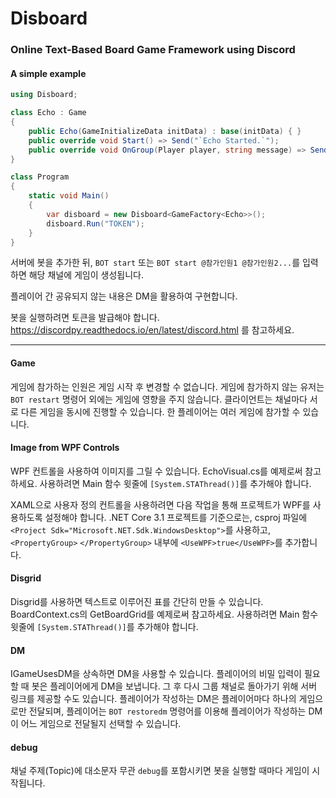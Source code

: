 # Disboard

### Online Text-Based Board Game Framework using Discord

#### A simple example
```csharp
using Disboard;

class Echo : Game
{
    public Echo(GameInitializeData initData) : base(initData) { }
    public override void Start() => Send("`Echo Started.`");
    public override void OnGroup(Player player, string message) => Send(message);
}

class Program
{
    static void Main()
    {
        var disboard = new Disboard<GameFactory<Echo>>();
        disboard.Run("TOKEN");
    }
}
```

서버에 봇을 추가한 뒤, `BOT start` 또는 `BOT start @참가인원1 @참가인원2...`를 입력하면 해당 채널에 게임이 생성됩니다.

플레이어 간 공유되지 않는 내용은 DM을 활용하여 구현합니다.

봇을 실행하려면 토큰을 발급해야 합니다. https://discordpy.readthedocs.io/en/latest/discord.html 를 참고하세요.

<hr/>

#### Game
게임에 참가하는 인원은 게임 시작 후 변경할 수 없습니다.
게임에 참가하지 않는 유저는 `BOT restart` 명령어 외에는 게임에 영향을 주지 않습니다.
클라이언트는 채널마다 서로 다른 게임을 동시에 진행할 수 있습니다.
한 플레이어는 여러 게임에 참가할 수 있습니다.

#### Image from WPF Controls
WPF 컨트롤을 사용하여 이미지를 그릴 수 있습니다. EchoVisual.cs를 예제로써 참고하세요.
사용하려면 Main 함수 윗줄에 `[System.STAThread()]`를 추가해야 합니다.

XAML으로 사용자 정의 컨트롤을 사용하려면 다음 작업을 통해 프로젝트가 WPF를 사용하도록 설정해야 합니다.
.NET Core 3.1 프로젝트를 기준으로는, csproj 파일에 `<Project Sdk="Microsoft.NET.Sdk.WindowsDesktop">`를 사용하고, `<PropertyGroup>` `</PropertyGroup>` 내부에 `<UseWPF>true</UseWPF>`를 추가합니다.

#### Disgrid
Disgrid를 사용하면 텍스트로 이루어진 표를 간단히 만들 수 있습니다.
BoardContext.cs의 GetBoardGrid를 예제로써 참고하세요.
사용하려면 Main 함수 윗줄에 `[System.STAThread()]`를 추가해야 합니다.

#### DM
IGameUsesDM을 상속하면 DM을 사용할 수 있습니다.
플레이어의 비밀 입력이 필요할 때 봇은 플레이어에게 DM을 보냅니다.
그 후 다시 그룹 채널로 돌아가기 위해 서버 링크를 제공할 수도 있습니다.
플레이어가 작성하는 DM은 플레이어마다 하나의 게임으로만 전달되며, 플레이어는 `BOT restoredm` 명령어를 이용해 플레이어가 작성하는 DM이 어느 게임으로 전달될지 선택할 수 있습니다.

#### debug
채널 주제(Topic)에 대소문자 무관 `debug`를 포함시키면 봇을 실행할 때마다 게임이 시작됩니다.
